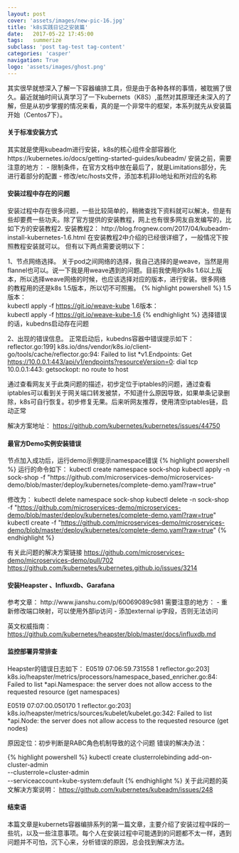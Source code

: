 ```yaml
---
layout: post
cover: 'assets/images/new-pic-16.jpg'
title: 'k8s实践日记之安装篇'
date:   2017-05-22 17:45:00
tags:   summerize
subclass: 'post tag-test tag-content'
categories: 'casper'
navigation: True
logo: 'assets/images/ghost.png'
---
```


其实很早就想深入了解一下容器编排工具，但是由于各种各样的事情，被耽搁了很久。最近就抽时间认真学习了一下kubernets（K8S）,虽然对其原理还未深入的了解，但是从初步掌握的情况来看，真的是一个非常牛的框架，本系列就先从安装篇开始（Centos7下）。

<h4>关于标准安装方式</h4>
其实就是使用kubeadm进行安装，k8s的核心组件全部容器化
https://kubernetes.io/docs/getting-started-guides/kubeadm/
安装之前，需要注意的地方：
- 限制条件，在官方文档中放在最后了，就是Limitations部分，先进行着部分的配置
- 修改/etc/hosts文件，添加本机非lo地址和所对应的名称

<h4>安装过程中存在的问题</h4>
安装过程中存在很多问题，一些比较简单的，稍微查找下资料就可以解决，但是有些却要费一些功夫。除了官方提供的安装教程，网上也有很多网友自发编写的，比如下方的安装教程2.
安装教程2：
http://blog.frognew.com/2017/04/kubeadm-install-kubernetes-1.6.html
在安装教程2中介绍的已经很详细了，一般情况下按照教程安装就可以。
但有以下两点需要说明以下：

1、节点网络选择。
关于pod之间网络的选择，我自己选择的是weave，当然是用flannel也可以。说一下我是用weave遇到的问题。目前我使用的k8s 1.6以上版本，所以选择weave网络的时候，也应该选择对应的版本，进行安装。很多网络的教程用的还是k8s 1.5版本，所以切不可照搬。
{% highlight powershell %}
1.5版本：  
kubectl apply -f https://git.io/weave-kube
1.6版本：  
kubectl apply -f https://git.io/weave-kube-1.6
{% endhighlight %}
选择错误的话，kubedns启动存在问题

2、出现的错误信息。
正常启动后，kubedns容器中错误提示如下：
reflector.go:199] k8s.io/dns/vendor/k8s.io/client-go/tools/cache/reflector.go:94: Failed to list *v1.Endpoints: Get https://10.0.0.1:443/api/v1/endpoints?resourceVersion=0: dial tcp 10.0.0.1:443: getsockopt: no route to host

通过查看网友关于此类问题的描述，初步定位于iptables的问题，通过查看iptables可以看到关于网关端口转发被禁，不知道什么原因导致，如果单条记录删除，k8s可自行恢复。初步修复无果。后来听网友推荐，使用清空iptables链，启动正常

解决方案地址：
https://github.com/kubernetes/kubernetes/issues/44750

<h4>最官方Demo实例安装错误</h4>
节点加入成功后，运行demo示例提示namespace错误
{% highlight powershell %}
运行的命令如下：
kubectl create namespace sock-shop
kubectl apply -n sock-shop -f "https://github.com/microservices-demo/microservices-demo/blob/master/deploy/kubernetes/complete-demo.yaml?raw=true"

修改为：
kubectl delete namespace sock-shop
kubectl delete -n sock-shop -f "https://github.com/microservices-demo/microservices-demo/blob/master/deploy/kubernetes/complete-demo.yaml?raw=true"
kubectl create -f "https://github.com/microservices-demo/microservices-demo/blob/master/deploy/kubernetes/complete-demo.yaml?raw=true"
{% endhighlight %}

有关此问题的解决方案链接
https://github.com/microservices-demo/microservices-demo/pull/702
https://github.com/kubernetes/kubernetes.github.io/issues/3214

<h4>安装Heapster 、Influxdb、Garafana</h4>
参考文章：
http://www.jianshu.com/p/60069089c981
需要注意的地方：
- 重新修改端口映射，可以使用外部ip访问
- 添加external ip字段，否则无法访问

英文权威指南：
https://github.com/kubernetes/heapster/blob/master/docs/influxdb.md

<h4>监控部署异常排查</h4>
Heapster的错误日志如下：
E0519 07:06:59.731558       1 reflector.go:203] k8s.io/heapster/metrics/processors/namespace_based_enricher.go:84: Failed to list *api.Namespace: the server does not allow access to the requested resource (get namespaces)

E0519 07:07:00.050170       1 reflector.go:203] k8s.io/heapster/metrics/sources/kubelet/kubelet.go:342: Failed to list *api.Node: the server does not allow access to the requested resource (get nodes)

原因定位：初步判断是RABC角色机制导致的这个问题
错误的解决办法：

{% highlight powershell %}
kubectl create clusterrolebinding add-on-cluster-admin \
    --clusterrole=cluster-admin \
    --serviceaccount=kube-system:default
{% endhighlight %}
关于此问题的英文解决方案说明：
https://github.com/kubernetes/kubeadm/issues/248

<h4>结束语</h4>
本篇文章是kubernets容器编排系列的第一篇文章，主要介绍了安装过程中踩的一些坑，以及一些注意事项。每个人在安装过程中可能遇到的问题都不太一样，遇到问题并不可怕，沉下心来，分析错误的原因，总会找到解决方法。


